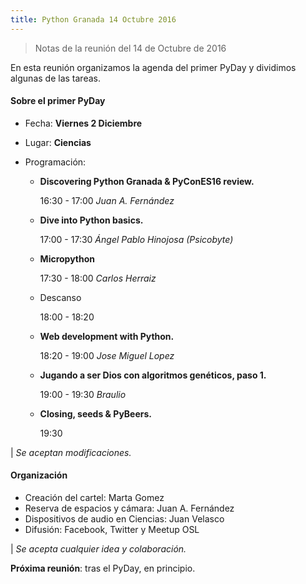 ```yaml
---
title: Python Granada 14 Octubre 2016
---
```


> Notas de la reunión del 14 de Octubre de 2016

En esta reunión organizamos la agenda del primer PyDay y dividimos algunas de las tareas.


#### Sobre el primer PyDay

  - Fecha: **Viernes 2 Diciembre**
  - Lugar: **Ciencias**

  - Programación:

    - **Discovering Python Granada & PyConES16 review.**

       16:30 - 17:00
       *Juan A. Fernández*

    - **Dive into Python basics.**

       17:00 - 17:30
       *Ángel Pablo Hinojosa (Psicobyte)*

    - **Micropython**

      17:30 - 18:00
      *Carlos Herraiz*

    - Descanso

        18:00 - 18:20

    - **Web development with Python.**

        18:20 - 19:00
        *Jose Miguel Lopez*

    - **Jugando a ser Dios con algoritmos genéticos, paso 1.**

        19:00 - 19:30
        *Braulio*

    - **Closing, seeds & PyBeers.**

        19:30

| *Se aceptan modificaciones.*

#### Organización

- Creación del cartel: Marta Gomez
- Reserva de espacios y cámara: Juan A. Fernández
- Dispositivos de audio en Ciencias: Juan Velasco
- Difusión: Facebook, Twitter y Meetup OSL

| *Se acepta cualquier idea y colaboración.*

**Próxima reunión**: tras el PyDay, en principio.
